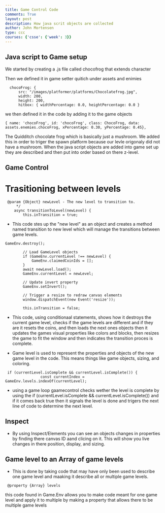 ```yaml
---
title: Game Control Code
comments: True
layout: post
description: How java scrit objects are collected
author: John Mortensen
type: ccc
courses: {'csse': {'week': 3}}
---
```


## Java script to Game setup

We started by creating a .js file called chocofrog that extends character

Then we defined it in game setter quitich under assets and enimies

```
  chocoFrog: {
      src: "/images/platformer/platforms/Chocolatefrog.jpg",
      width: 200,
      height: 200,
      hitbox: { widthPercentage: 0.0, heightPercentage: 0.0 }
```

we then defined it in the code by adding it to the game objects

```
{ name: 'chocoFrog', id: 'chocoFrog', class: ChocoFrog, data: assets.enemies.chocoFrog, xPercentage: 0.30, yPercentage: 0.45},
```
The Quidditch chocolate frog which is basically just a mushroom. We added this in order to triger the spawn platform because our levle origonaly did not have a mushroom. When the java script objects are added into game set up they are described and then put into order based on there z-level.
## Game Control

# Trasitioning between levels

```
 @param {Object} newLevel - The new level to transition to.
     */
    async transitionToLevel(newLevel) {
        this.inTransition = true;
```
- This code stes up the "new level" as an object and creates a method named transition to new level which will manage the transitions between game levels.

```
GameEnv.destroy();

        // Load GameLevel objects
        if (GameEnv.currentLevel !== newLevel) {
            GameEnv.claimedCoinIds = [];
        }
        await newLevel.load();
        GameEnv.currentLevel = newLevel;

        // Update invert property
        GameEnv.setInvert();
        
        // Trigger a resize to redraw canvas elements
        window.dispatchEvent(new Event('resize'));

        this.inTransition = false;
```
- This code, using conditionaal statements, shows how it destroys the current game level, checks if the game levels are different and if they are it resets the coins, and then loads the next ones objects then it updates the games visual properties like colors and blocks, then resizes the game to fit the window and then indicates the transition proces is complete.

- Game level is used to represent the properties and objects of the new game level in the code. This means things like game objects, sizing, and coloring.
```
 if (currentLevel.isComplete && currentLevel.isComplete()) {
                const currentIndex = GameEnv.levels.indexOf(currentLevel);
```
- using a game loop gaamecontrol checks wether the level is complete by using the if (currentLevel.isComplete && currentLevel.isComplete()) and if it comes back true then it signals the level is done and trigers the next line of code to determine the next level.

## Inspect
- By using Inspect/Elements you can see an objects changes in properties by finding there canvas ID aand clicing on it. This will show you live changes in there position, display, and sizing.

## Game level to an Array of game levels
- This is done by taking code that may have only been used to describe one game level and maaking it describe all or multiple game levels.
```
 @property {Array} levels
```
this code found in Game.Env allows you to make code meant for one game level and apply it to multiple by making a property that allows there to be multiple game levels